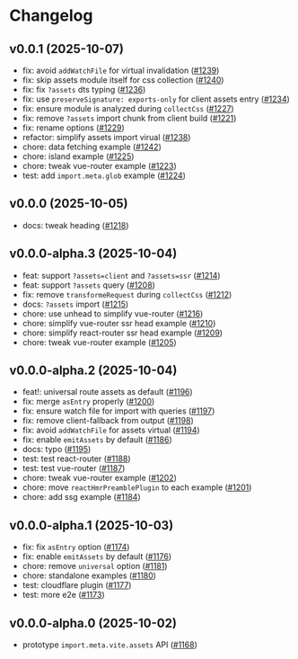 # Changelog

## v0.0.1 (2025-10-07)

- fix: avoid `addWatchFile` for virtual invalidation ([#1239](https://github.com/hi-ogawa/vite-plugins/pull/1239))
- fix: skip assets module itself for css collection ([#1240](https://github.com/hi-ogawa/vite-plugins/pull/1240))
- fix: fix `?assets` dts typing ([#1236](https://github.com/hi-ogawa/vite-plugins/pull/1236))
- fix: use `preserveSignature: exports-only` for client assets entry ([#1234](https://github.com/hi-ogawa/vite-plugins/pull/1234))
- fix: ensure module is analyzed during `collectCss` ([#1227](https://github.com/hi-ogawa/vite-plugins/pull/1227))
- fix: remove `?assets` import chunk from client build ([#1221](https://github.com/hi-ogawa/vite-plugins/pull/1221))
- fix: rename options ([#1229](https://github.com/hi-ogawa/vite-plugins/pull/1229))
- refactor: simplify assets import virual ([#1238](https://github.com/hi-ogawa/vite-plugins/pull/1238))
- chore: data fetching example ([#1242](https://github.com/hi-ogawa/vite-plugins/pull/1242))
- chore: island example ([#1225](https://github.com/hi-ogawa/vite-plugins/pull/1225))
- chore: tweak vue-router example ([#1223](https://github.com/hi-ogawa/vite-plugins/pull/1223))
- test: add `import.meta.glob` example ([#1224](https://github.com/hi-ogawa/vite-plugins/pull/1224))

## v0.0.0 (2025-10-05)

- docs: tweak heading ([#1218](https://github.com/hi-ogawa/vite-plugins/pull/1218))

## v0.0.0-alpha.3 (2025-10-04)

- feat: support `?assets=client` and `?assets=ssr` ([#1214](https://github.com/hi-ogawa/vite-plugins/pull/1214))
- feat: support `?assets` query ([#1208](https://github.com/hi-ogawa/vite-plugins/pull/1208))
- fix: remove `transformeRequest` during `collectCss` ([#1212](https://github.com/hi-ogawa/vite-plugins/pull/1212))
- docs: `?assets` import ([#1215](https://github.com/hi-ogawa/vite-plugins/pull/1215))
- chore: use unhead to simplify vue-router ([#1216](https://github.com/hi-ogawa/vite-plugins/pull/1216))
- chore: simplify vue-router ssr head example ([#1210](https://github.com/hi-ogawa/vite-plugins/pull/1210))
- chore: simplify react-router ssr head example ([#1209](https://github.com/hi-ogawa/vite-plugins/pull/1209))
- chore: tweak vue-router example ([#1205](https://github.com/hi-ogawa/vite-plugins/pull/1205))

## v0.0.0-alpha.2 (2025-10-04)

- feat!: universal route assets as default ([#1196](https://github.com/hi-ogawa/vite-plugins/pull/1196))
- fix: merge `asEntry` properly ([#1200](https://github.com/hi-ogawa/vite-plugins/pull/1200))
- fix: ensure watch file for import with queries ([#1197](https://github.com/hi-ogawa/vite-plugins/pull/1197))
- fix: remove client-fallback from output ([#1198](https://github.com/hi-ogawa/vite-plugins/pull/1198))
- fix: avoid `addWatchFile` for assets virtual ([#1194](https://github.com/hi-ogawa/vite-plugins/pull/1194))
- fix: enable `emitAssets` by default ([#1186](https://github.com/hi-ogawa/vite-plugins/pull/1186))
- docs: typo ([#1195](https://github.com/hi-ogawa/vite-plugins/pull/1195))
- test: test react-router ([#1188](https://github.com/hi-ogawa/vite-plugins/pull/1188))
- test: test vue-router ([#1187](https://github.com/hi-ogawa/vite-plugins/pull/1187))
- chore: tweak vue-router example ([#1202](https://github.com/hi-ogawa/vite-plugins/pull/1202))
- chore: move `reactHmrPreamblePlugin` to each example ([#1201](https://github.com/hi-ogawa/vite-plugins/pull/1201))
- chore: add ssg example ([#1184](https://github.com/hi-ogawa/vite-plugins/pull/1184))

## v0.0.0-alpha.1 (2025-10-03)

- fix: fix `asEntry` option ([#1174](https://github.com/hi-ogawa/vite-plugins/pull/1174))
- fix: enable `emitAssets` by default ([#1176](https://github.com/hi-ogawa/vite-plugins/pull/1176))
- chore: remove `universal` option ([#1181](https://github.com/hi-ogawa/vite-plugins/pull/1181))
- chore: standalone examples ([#1180](https://github.com/hi-ogawa/vite-plugins/pull/1180))
- test: cloudflare plugin ([#1177](https://github.com/hi-ogawa/vite-plugins/pull/1177))
- test: more e2e ([#1173](https://github.com/hi-ogawa/vite-plugins/pull/1173))

## v0.0.0-alpha.0 (2025-10-02)

- prototype `import.meta.vite.assets` API ([#1168](https://github.com/hi-ogawa/vite-plugins/pull/1168))
